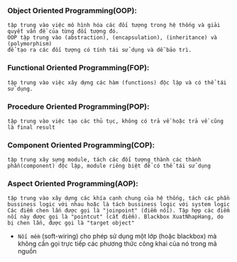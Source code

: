 ### Object Oriented Programming(OOP):

    tập trung vào việc mô hình hóa các đối tượng trong hệ thống và giải quyết vấn đề của từng đối tượng đó. 
    OOP tập trung vào (abstraction), (encapsulation), (inheritance) và (polymorphism)
    để tạo ra các đối tượng có tính tái sử dụng và dễ bảo trì.

### Functional Oriented Programming(FOP):

    tập trung vào việc xây dựng các hàm (functions) độc lập và có thể tái sử dụng.

### Procedure Oriented Programming(POP):

    tập trung vào việc tạo các thủ tục, không có trả về hoặc trả về cũng là final result

### Component Oriented Programming(COP):

    tập trung xây sựng module, tách các đối tượng thành các thành phần(component) độc lập, module riêng biệt để có thể tái sử dụng

### Aspect Oriented Programming(AOP):

    tập trung vào xây dựng các khía cạnh chung của hệ thống, tách các phần bussiness logic với nhau hoặc là tách bussiness logic với system logic
    Các điểm chen lấn được gọi là "joinpoint" (điểm nối). Tập hợp các điểm nối này được gọi là "pointcut" (cắt điểm). Blackbox XuatNhapHang, do bị chen lấn, được gọi là "target object" 

- `Nối mềm` (soft-wiring) cho phép sử dụng một lớp (hoặc blackbox) mà không cần gọi trực tiếp các phương thức công khai
  của nó trong mã nguồn
